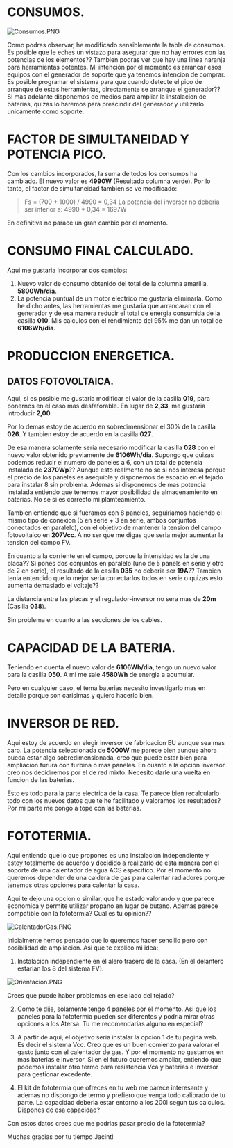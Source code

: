 # CONSUMOS.

![Consumos.PNG](/imgs/Consumos.PNG)

Como podras observar, he modificado sensiblemente la tabla de consumos. Es posible que le eches un vistazo para asegurar que no hay errores con las potencias de los elementos?? 
Tambien podras ver que hay una linea naranja para herramientas potentes. Mi intención por el momento es arrancar esos equipos con el generador de soporte que ya tenemos intencion de comprar. Es posible programar el sistema para que cuando detecte el pico de arranque de estas herramientas, directamente se arranque el generador?? Si mas adelante disponemos de medios para ampliar la instalacion de baterias, quizas lo haremos para prescindir del generador y utilizarlo unicamente como soporte.

# FACTOR DE SIMULTANEIDAD Y POTENCIA PICO.

Con los cambios incorporados, la suma de todos los consumos ha cambiado. El nuevo valor es **4990W** (Resultado columna verde). Por lo tanto, el factor de simultaneidad tambien se ve modificado:

> Fs = (700 + 1000) / 4990 = 0,34
> La potencia del inversor no deberia ser inferior a: 4990 * 0,34 = 1697W

En definitiva no parace un gran cambio por el momento. 

# CONSUMO FINAL CALCULADO.

Aqui me gustaria incorporar dos cambios:

1. Nuevo valor de consumo obtenido del total de la columna amarilla. **5800Wh/dia**.
2. La potencia puntual de un motor electrico me gustaria eliminarla. Como he dicho antes, las herramientas me gustaria que arrancaran con el generador y de esa manera reducir el total de energia consumida de la casilla **010**. Mis calculos con el rendimiento del 95% me dan un total de **6106Wh/dia**.

# PRODUCCION ENERGETICA.

## DATOS FOTOVOLTAICA.

Aqui, si es posible me gustaria modificar el valor de la casilla **019**, para ponernos en el caso mas desfaforable. En lugar de **2,33**, me gustaria introducir **2,00**.

Por lo demas estoy de acuerdo en sobredimensionar el 30% de la casilla **026**. Y tambien estoy de acuerdo en la casilla **027**.

De esa manera solamente seria necesario modificar la casilla **028** con el nuevo valor obtenido previamente de **6106Wh/dia**.
Supongo que quizas podemos reducir el numero de paneles a 6, con un total de potencia instalada de **2370Wp**?? Aunque esto realmente no se si nos interesa porque el precio de los paneles es asequible y disponemos de espacio en el tejado para instalar 8 sin problema. Ademas si disponemos de mas potencia instalada entiendo que tenemos mayor posibilidad de almacenamiento en baterias. No se si es correcto mi plamteamiento.

Tambien entiendo que si fueramos con 8 paneles, seguiriamos haciendo el mismo tipo de conexion (5 en serie + 3 en serie, ambos conjuntos conectados en paralelo), con el objetivo de mantener la tension del campo fotovoltaico en **207Vcc**. A no ser que me digas que seria mejor aumentar la tension del campo FV.

En cuanto a la corriente en el campo, porque la intensidad es la de una placa?? Si pones dos conjuntos en paralelo (uno de 5 panels en serie y otro de 2 en serie), el resultado de la casilla **035** no deberia ser **19A**?? Tambien tenia entendido que lo mejor seria conectarlos todos en serie o quizas esto aumenta demasiado el voltaje??

La distancia entre las placas y el regulador-inversor no sera mas de **20m** (Casilla **038**).

Sin problema en cuanto a las secciones de los cables.

# CAPACIDAD DE LA BATERIA.

Teniendo en cuenta el nuevo valor de **6106Wh/dia**, tengo un nuevo valor para la casilla **050**. A mi me sale **4580Wh** de energia a acumular.

Pero en cualquier caso, el tema baterias necesito investigarlo mas en detalle porque son carisimas y quiero hacerlo bien.

# INVERSOR DE RED.

Aqui estoy de acuerdo en elegir inversor de fabricacion EU aunque sea mas caro. La potencia seleccionada de **5000W** me parece bien aunque ahora pueda estar algo sobredimensionada, creo que puede estar bien para ampliacion furura con turbina o mas paneles. En cuanto a la opcion Inversor creo nos decidiremos por el de red mixto. Necesito darle una vuelta en funcion de las baterias.

Esto es todo para la parte electrica de la casa. Te parece bien recalcularlo todo con los nuevos datos que te he facilitado y valoramos los resultados? Por mi parte me pongo a tope con las baterias.

# FOTOTERMIA.

Aqui entiendo que lo que propones es una instalacion independiente y estoy totalmente de acuerdo y decidido a realizarlo de esta manera con el soporte de una calentador de agua ACS especifico. Por el momento no queremos depender de una caldera de gas para calentar radiadores porque tenemos otras opciones para calentar la casa.

Aqui te dejo una opcion o similar, que he estado valorando y que parece economica y permite utilizar propano en lugar de butano. Ademas parece compatible con la fototermia? Cual es tu opinion??

![CalentadorGas.PNG](/imgs/CalentadorGas.PNG)

Inicialmente hemos pensado que lo queremos hacer sencillo pero con posibilidad de ampliacion. Asi que te explico mi idea:

1. Instalacion independiente en el alero trasero de la casa. (En el delantero estarian los 8 del sistema FV). 

![Orientacion.PNG](/imgs/Orientacion.PNG)

Crees que puede haber problemas en ese lado del tejado?

2. Como te dije, solamente tengo 4 paneles por el momento. Asi que los paneles para la fototermia pueden ser diferentes y podria mirar otras opciones a los Atersa. Tu me recomendarias alguno en especial?
   
3. A partir de aqui, el objetivo seria instalar la opcion 1 de tu pagina web. Es decir el sistema Vcc. Creo que es un buen comienzo para valorar el gasto junto con el calentador de gas. Y por el momento no gastamos en mas baterias e inversor. Si en el futuro queremos ampliar, entiendo que podemos instalar otro termo para resistencia Vca y baterias e inversor para gestionar excedente.

4. El kit de fototermia que ofreces en tu web me parece interesante y ademas no dispongo de termo y prefiero que venga todo calibrado de tu parte. La capacidad deberia estar entorno a los 200l segun tus calculos. Dispones de esa capacidad? 

Con estos datos crees que me podrias pasar precio de la fototermia?

Muchas gracias por tu tiempo Jacint!




























